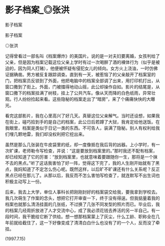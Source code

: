 # 影子档案_◎张洪

影子档案

影子档案

◎张洪

记得曾看过一部名叫《档案爆炸》的美国片。说的是一对夫妇要离婚，女孩判给了父亲，但是因为档案记载这位父亲上学时有过一次喝醉了酒的裸体行为（似乎是被迫的，因为同人打赌），他便被怀疑有侵犯女儿的倾向。女方火上浇油，一时仿佛证据确凿。男方被反复跟踪调查。直到有一天，被惹恼了的父亲敲开了档案室的门，把档案员反锁到了外面，他把电脑中的档案全部调了出来，用打印机打出，从窗口撒到了街上。外面，门被擂得地动山摇，此公却操作自如。影片的结尾是，从窗口撒下的档案挂满了树枝，挂上了公共汽车。像从天而降的白色纸雨，异常壮观。行人纷纷捡起来看。这些隐秘的档案走出了“暗房”，来了个痛痛快快的大曝光。

看完这部影片，我在心里高兴了好几天。真替这位父亲解气。当时还设想，如果我在街上，碰巧拾到手的是自己的档案，此公日后若蹲了大狱，我肯定给他送饭。在我眼里，档案是类似于日记一类的东西。不可告人，装满了隐秘。别人有权利给我们埋几颗地雷，我们却没权利把它挖出来。

虽然是那么几张装在牛皮袋里的纸，却一度像抵在我后背的凶器。上小学时，有一次旷课，老师勒令写检查，并说：“这是要放到档案里的。”那时我还不配有档案，却已经知道了它的厉害：“放到档案里，也就意味着要跟随你一生，那将是一个抹不去的黑点。”听了这话我害怕了好一阵，觉得这下完了，我的人生刚开始就有了黑点，我妈知道了不定怎么伤心呢。既然这样，以后旷不旷课还有什么关系呢？反正黑点已经在那儿了。从那以后，我反而不怎么害怕写检查了，就连默写不出生词也积极主动写上一份。

后来，我去上大学，单位人事科长把刚刚封好的档案袋交给我，要我拿到学校去。我几次萌生了作案的念头，想把它打开审查一下，终于没有得逞。但我掂量着我的档案也就那么清汤挂面的几张纸，不过换了几张不同发型的照片而已。毕业后，我的档案几经周折放进了人才交流中心，成了我必须花钱去养活的另一半自己。有一段时间，我干脆给它断了供给。想一想那档案蒙上了灰尘，什么工龄、职称全在几年前就给截住了，这一下好像变成了清清白白什么也没有了的一个人，反而没了牵挂。

(1997.7.15)